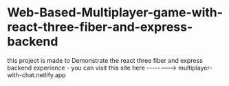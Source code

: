 # Web-Based-Multiplayer-game-with-react-three-fiber-and-express-backend
this project is made to Demonstrate the react three fiber and express backend experience - you can visit this site here -------->   multiplayer-with-chat.netlify.app
